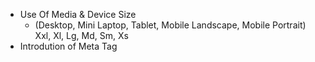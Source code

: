 - Use Of Media & Device Size 
    - (Desktop, Mini Laptop, Tablet, Mobile Landscape, Mobile Portrait) Xxl, Xl, Lg, Md, Sm, Xs
- Introdution of Meta Tag <meta name=' ' content=' '>
